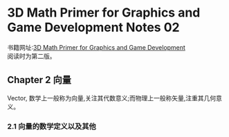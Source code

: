 # 3D Math Primer for Graphics and Game Development Notes 02
书籍网址:[3D Math Primer for Graphics and Game Development](https://gamemath.com/book/)  
阅读时为第二版。  
## Chapter 2 向量  
Vector, 数学上一般称为向量,关注其代数意义;而物理上一般称矢量,注重其几何意义。
### 2.1 向量的数学定义以及其他